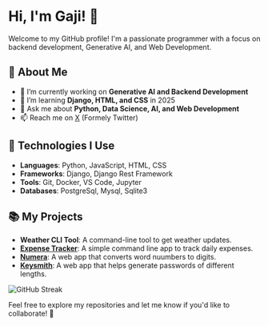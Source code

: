 # Hi, I'm Gaji! 👋

Welcome to my GitHub profile! I'm a passionate programmer with a focus on backend development, Generative AI, and Web Development.

## 🚀 About Me
- 🔭 I’m currently working on **Generative AI and Backend Development**
- 🌱 I’m learning **Django, HTML, and CSS** in 2025
- 💬 Ask me about **Python, Data Science, AI, and Web Development**
- 📫 Reach me on [X](https://x.com/codewithgaji) (Formely Twitter)

## 🔧 Technologies I Use
- **Languages**: Python, JavaScript, HTML, CSS
- **Frameworks**: Django, Django Rest Framework
- **Tools**: Git, Docker, VS Code, Jupyter
- **Databases**: PostgreSql, Mysql, Sqlite3

## 📚 My Projects
- **Weather CLI Tool**: A command-line tool to get weather updates.
- **[Expense Tracker](https://colab.research.google.com/drive/1Be0zPCsN_xim_U2QtNHEshxA0TIFuEui?usp=sharing)**: A simple command line app to track daily expenses.
- **[Numera](https://numera-egrx.onrender.com/)**: A web app that converts word nuumbers to digits.
- **[Keysmith](https://keysmith.onrender.com/)**: A web app that helps generate passwords of different lengths.

![GitHub Streak](https://github-readme-streak-stats.herokuapp.com/?user=codewithgaji)


Feel free to explore my repositories and let me know if you'd like to collaborate! 🙌

